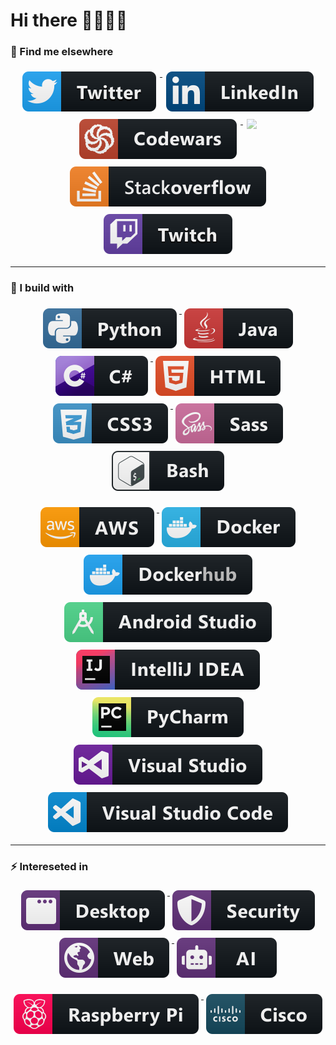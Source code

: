 # Hi there 🎉🎈🎉🎈



### 📢 Find me elsewhere
<p align="center">
  <a href="https://twitter.com/ShifraSec" >
    <img src="https://github.com/MoElaSec/MoELaSec/blob/main/svg/social/twitter.svg" alt="Twitter" style="vertical-align:top; margin:6px">
  </a> 
  
  <a href="https://www.linkedin.com/in/moela-cs-dev/" >
    <img src="https://github.com/MoElaSec/MoELaSec/blob/main/svg/social/linkedin.svg" alt="LinkedIn" style="vertical-align:top; margin:6px">
  </a>
  
  <a href="https://www.codewars.com/users/MoElaSec">
    <img src="https://github.com/MoElaSec/MoELaSec/blob/main/svg/dev/services/codewars.svg" alt="CodeWars" style="vertical-align:top; margin:6px">
    <img src="https://www.codewars.com/users/MoElaSec/badges/micro" style="vertical-align:top; margin:6px; opacity: 0.5;">
  </a>
  
  <a href="https://stackoverflow.com/users/14937497/shifrasec">
    <img src="https://github.com/MoElaSec/MoELaSec/blob/main/svg/social/stackoverflow.svg" alt="StackOverFlow" style="vertical-align:top; margin:6px">
  </a>
  
  <a href="https://www.twitch.tv/shifrasec">
    <img src="https://github.com/MoElaSec/MoELaSec/blob/main/svg/social/twitch.svg" alt="Twitch" style="vertical-align:top; margin:6px">
  </a>
  
<p>
  
<hr>

### 🚧 I build with

<p align="center">
  <a href="#">
    <img src="svg/dev/languages/python.svg" alt="python" style="vertical-align:top; margin:6px 4px">
  </a>  

  <a href="#">
    <img src="svg/dev/languages/java.svg" alt="java" style="vertical-align:top; margin:6px 4px">
  </a>  
  
  <a href="#">
    <img src="svg/dev/languages/csharp.svg" alt="csharp" style="vertical-align:top; margin:6px 4px">
  </a>  

  <a href="#">
    <img src="svg/dev/languages/html.svg" alt="html" style="vertical-align:top; margin:6px 4px">
  </a>  
  
  <a href="#">
    <img src="svg/dev/languages/css3.svg" alt="css3" style="vertical-align:top; margin:6px 4px">
  </a> 

  <a href="#">
    <img src="svg/dev/languages/sass.svg" alt="sass" style="vertical-align:top; margin:6px 4px">
  </a> 
  
  
  <a href="#">
    <img src="svg/dev/tools/bash.svg" alt="bash" style="vertical-align:top; margin:6px 4px">
  </a>
</p>

<p align="center">
  <a href="#">
    <img src="svg/dev/services/aws.svg" alt="aws" style="vertical-align:top; margin:6px 4px">
  </a> 
  
  <a href="#">
    <img src="svg/dev/tools/docker.svg" alt="docker" style="vertical-align:top; margin:6px 4px">
  </a>
  
  <a href="#">
    <img src="svg/dev/services/dockerhub.svg" alt="dockerhub" style="vertical-align:top; margin:6px 4px">
  </a>
  
  <a href="#">
    <img src="svg/dev/tools/android_studio.svg" alt="android_studio" style="vertical-align:top; margin:6px 4px">
  </a> 
  
  <a href="#">
    <img src="svg/dev/tools/jetbrains_intellij.svg" alt="jetbrains_intellij" style="vertical-align:top; margin:6px 4px">
  </a>
  
  <a href="#">
    <img src="svg/dev/tools/jetbrains_pycharm.svg" alt="jetbrains_pycharm" style="vertical-align:top; margin:6px 4px">
  </a>
  
  <a href="#">
    <img src="svg/dev/tools/visualstudio.svg" alt="visualstudio" style="vertical-align:top; margin:6px 4px">
  </a> 

  <a href="#">
    <img src="svg/dev/tools/visualstudio_code.svg" alt="visualstudio_code" style="vertical-align:top; margin:6px 4px">
  </a>
</p>

<hr>

### ⚡ Intereseted in
<p align="center">
  <a href="#">
    <img src="svg/dev/misc/desktop.svg" alt="desktop" style="vertical-align:top; margin:6px 4px">
  </a>
  
  <a href="#">
    <img src="svg/dev/misc/security.svg" alt="security" style="vertical-align:top; margin:6px 4px">
  </a>

  <a href="#">
    <img src="svg/dev/misc/web.svg" alt="web" style="vertical-align:top; margin:6px 4px">
  </a>
  
  <a href="#">
    <img src="svg/dev/misc/ai.svg" alt="ai" style="vertical-align:top; margin:6px 4px">
  </a> 
</p>

<p align="center">
  <a href="#">
    <img src="svg/devices/raspberrypi.svg" alt="raspberrypi" style="vertical-align:top; margin:6px 4px">
  </a>
  
  <a href="#">
    <img src="svg/devices/cisco.svg" alt="cisco" style="vertical-align:top; margin:6px 4px">
  </a> 
  
</p>

<!--
**MoElaSec/MoELaSec** is a ✨ _special_ ✨ repository because its `README.md` (this file) appears on your GitHub profile.

Here are some ideas to get you started:

- 🔭 I’m currently working on ...
- 🌱 I’m currently learning ...
- 👯 I’m looking to collaborate on ...
- 🤔 I’m looking for help with ...
- 💬 Ask me about ...
- 📫 How to reach me: ...
- 😄 Pronouns: ...
- ⚡ Fun fact: ...
-->
